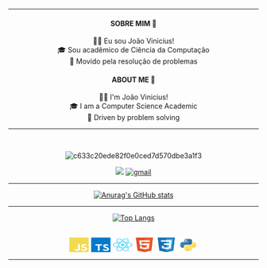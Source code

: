 
 <hr>

<div align="center">
 <div>
  <h4> SOBRE MIM 💾 </h4>
 </div>
 
 <div>
  <a>👨‍🎓 Eu sou João Vinicius! </a>
 </div>
 
 <div>
  <a>🎓 Sou acadêmico de Ciência da Computação</a>
 </div>
 
 <div>
  <a>🚀 Movido pela resolução de problemas </a>
 </div>
</div>
 
<div align="center">
 
 <div>
  <h4> ABOUT ME 💾 </h4>
 <div>
 
 <div> 
  <a>👨‍🎓 I'm João Vinicius! </a>
 </div> 
 
 <div> 
  <a>🎓 I am a Computer Science Academic</a>
 </div>

 <div>
  <a>🚀 Driven by problem solving</a>
 </div>
</div>
 

 <hr>
 
<div align="center"><br> 

![c633c20ede82f0e0ced7d570dbe3a1f3](https://i.pinimg.com/originals/84/da/da/84dada0a5dcfd790700df3dd87897aef.gif)


 
<div> 
 <div align="center">
  <a href="https://www.instagram.com/jovius.dsgn/" target="_blank">
        <img src="https://img.shields.io/badge/-Instagram-%23E4405F?style=for-the-badge&logo=instagram&logoColor=white" target="_blank"></a>
  <a href="mailto:phlc.dev@gmail.com" targer="_blank">
        <img alt="gmail" src="https://img.shields.io/badge/Gmail-D14836?style=for-the-badge&logo=gmail&logoColor=white" />
    </a>
</div>


<hr>

      
[![Anurag's GitHub stats](https://github-readme-stats.vercel.app/api?username=jovius-dsg&theme=radical)](https://github.com/jovius-dsg/github-readme-stats)


<hr>


[![Top Langs](https://github-readme-stats.vercel.app/api/top-langs/?username=jovius-dsg&theme=radical)](https://github.com/jovius-dsg/github-readme-stats)

 
  
<div align="center"><br>
  <img align="center" alt="jovius-dsg-Js" height="30" width="40" src="https://raw.githubusercontent.com/devicons/devicon/master/icons/javascript/javascript-plain.svg">
  <img align="center" alt="jovius-dsg-Ts" height="30" width="40" src="https://raw.githubusercontent.com/devicons/devicon/master/icons/typescript/typescript-plain.svg">
  <img align="center" alt="jovius-dsg-React" height="30" width="40" src="https://raw.githubusercontent.com/devicons/devicon/master/icons/react/react-original.svg">
  <img align="center" alt="jovius-dsg-HTML" height="30" width="40" src="https://raw.githubusercontent.com/devicons/devicon/master/icons/html5/html5-original.svg">
  <img align="center" alt="jovius-dsg-CSS" height="30" width="40" src="https://raw.githubusercontent.com/devicons/devicon/master/icons/css3/css3-original.svg">
  <img align="center" alt="jovius-dsg-Python" height="30" width="40" src="https://github.com/devicons/devicon/blob/master/icons/python/python-original.svg">

 <hr>

